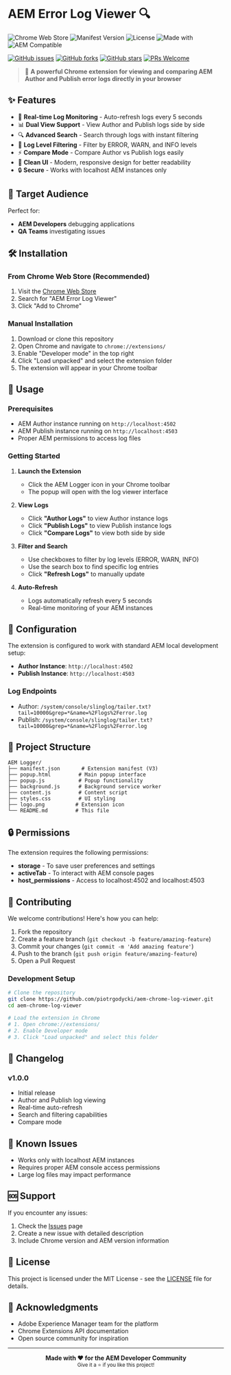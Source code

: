 # AEM Error Log Viewer 🔍

![Chrome Web Store](https://img.shields.io/badge/Chrome%20Web%20Store-v1.0-brightgreen?style=for-the-badge&logo=googlechrome&logoColor=white)
![Manifest Version](https://img.shields.io/badge/Manifest%20V3-Compatible-blue?style=for-the-badge&logo=chrome&logoColor=white)
![License](https://img.shields.io/badge/License-MIT-yellow?style=for-the-badge)
![Made with](https://img.shields.io/badge/Made%20with-JavaScript-f7df1e?style=for-the-badge&logo=javascript&logoColor=black)
![AEM Compatible](https://img.shields.io/badge/AEM-Compatible-ff6b35?style=for-the-badge&logo=adobe&logoColor=white)

[![GitHub issues](https://img.shields.io/github/issues/piotrgodycki/aem-logger?style=flat-square)](https://github.com/piotrgodycki/aem-logger/issues)
[![GitHub forks](https://img.shields.io/github/forks/piotrgodycki/aem-logger?style=flat-square)](https://github.com/piotrgodycki/aem-logger/network)
[![GitHub stars](https://img.shields.io/github/stars/piotrgodycki/aem-logger?style=flat-square)](https://github.com/piotrgodycki/aem-logger/stargazers)
[![PRs Welcome](https://img.shields.io/badge/PRs-welcome-brightgreen.svg?style=flat-square)](http://makeapullrequest.com)

> 🚀 **A powerful Chrome extension for viewing and comparing AEM Author and Publish error logs directly in your browser**

## ✨ Features

- 🔄 **Real-time Log Monitoring** - Auto-refresh logs every 5 seconds
- 📊 **Dual View Support** - View Author and Publish logs side by side
- 🔍 **Advanced Search** - Search through logs with instant filtering
- 🎯 **Log Level Filtering** - Filter by ERROR, WARN, and INFO levels
- ⚡ **Compare Mode** - Compare Author vs Publish logs easily
- 🎨 **Clean UI** - Modern, responsive design for better readability
- 🔒 **Secure** - Works with localhost AEM instances only

## 🎯 Target Audience

Perfect for:
- **AEM Developers** debugging applications
- **QA Teams** investigating issues

## 🛠️ Installation

### From Chrome Web Store (Recommended)
1. Visit the [Chrome Web Store](https://chrome.google.com/webstore)
2. Search for "AEM Error Log Viewer"
3. Click "Add to Chrome"

### Manual Installation
1. Download or clone this repository
2. Open Chrome and navigate to `chrome://extensions/`
3. Enable "Developer mode" in the top right
4. Click "Load unpacked" and select the extension folder
5. The extension will appear in your Chrome toolbar

## 🚀 Usage

### Prerequisites
- AEM Author instance running on `http://localhost:4502`
- AEM Publish instance running on `http://localhost:4503`
- Proper AEM permissions to access log files

### Getting Started

1. **Launch the Extension**
   - Click the AEM Logger icon in your Chrome toolbar
   - The popup will open with the log viewer interface

2. **View Logs**
   - Click **"Author Logs"** to view Author instance logs
   - Click **"Publish Logs"** to view Publish instance logs
   - Click **"Compare Logs"** to view both side by side

3. **Filter and Search**
   - Use checkboxes to filter by log levels (ERROR, WARN, INFO)
   - Use the search box to find specific log entries
   - Click **"Refresh Logs"** to manually update

4. **Auto-Refresh**
   - Logs automatically refresh every 5 seconds
   - Real-time monitoring of your AEM instances

## 🔧 Configuration

The extension is configured to work with standard AEM local development setup:

- **Author Instance**: `http://localhost:4502`
- **Publish Instance**: `http://localhost:4503`

### Log Endpoints
- Author: `/system/console/slinglog/tailer.txt?tail=10000&grep=*&name=%2Flogs%2Ferror.log`
- Publish: `/system/console/slinglog/tailer.txt?tail=10000&grep=*&name=%2Flogs%2Ferror.log`

## 📁 Project Structure

```
AEM Logger/
├── manifest.json       # Extension manifest (V3)
├── popup.html         # Main popup interface
├── popup.js           # Popup functionality
├── background.js      # Background service worker
├── content.js         # Content script
├── styles.css         # UI styling
├── logo.png          # Extension icon
└── README.md         # This file
```

## 🔒 Permissions

The extension requires the following permissions:
- **storage** - To save user preferences and settings
- **activeTab** - To interact with AEM console pages
- **host_permissions** - Access to localhost:4502 and localhost:4503

## 🤝 Contributing

We welcome contributions! Here's how you can help:

1. Fork the repository
2. Create a feature branch (`git checkout -b feature/amazing-feature`)
3. Commit your changes (`git commit -m 'Add amazing feature'`)
4. Push to the branch (`git push origin feature/amazing-feature`)
5. Open a Pull Request

### Development Setup

```bash
# Clone the repository
git clone https://github.com/piotrgodycki/aem-chrome-log-viewer.git
cd aem-chrome-log-viewer

# Load the extension in Chrome
# 1. Open chrome://extensions/
# 2. Enable Developer mode
# 3. Click "Load unpacked" and select this folder
```

## 📝 Changelog

### v1.0.0
- Initial release
- Author and Publish log viewing
- Real-time auto-refresh
- Search and filtering capabilities
- Compare mode

## 🐛 Known Issues

- Works only with localhost AEM instances
- Requires proper AEM console access permissions
- Large log files may impact performance

## 🆘 Support

If you encounter any issues:

1. Check the [Issues](https://github.com/username/aem-logger/issues) page
2. Create a new issue with detailed description
3. Include Chrome version and AEM version information

## 📄 License

This project is licensed under the MIT License - see the [LICENSE](LICENSE) file for details.

## 🙏 Acknowledgments

- Adobe Experience Manager team for the platform
- Chrome Extensions API documentation
- Open source community for inspiration

---

<div align="center">
  <strong>Made with ❤️ for the AEM Developer Community</strong>
</div>

<div align="center">
  <sub>Give it a ⭐ if you like this project!</sub>
</div>